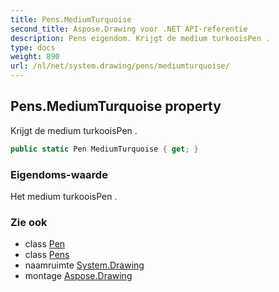 ```yaml
---
title: Pens.MediumTurquoise
second_title: Aspose.Drawing voor .NET API-referentie
description: Pens eigendom. Krijgt de medium turkooisPen .
type: docs
weight: 890
url: /nl/net/system.drawing/pens/mediumturquoise/
---
```

## Pens.MediumTurquoise property

Krijgt de medium turkooisPen .

```csharp
public static Pen MediumTurquoise { get; }
```

### Eigendoms-waarde

Het medium turkooisPen .

### Zie ook

* class [Pen](../../pen/)
* class [Pens](../)
* naamruimte [System.Drawing](../../pens/)
* montage [Aspose.Drawing](../../../)



